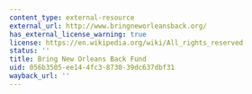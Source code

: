 ```yaml
---
content_type: external-resource
external_url: http://www.bringneworleansback.org/
has_external_license_warning: true
license: https://en.wikipedia.org/wiki/All_rights_reserved
status: ''
title: Bring New Orleans Back Fund
uid: 056b3505-ee14-4fc3-8730-39dc637dbf31
wayback_url: ''
---
```

